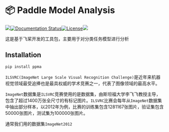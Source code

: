 📦 Paddle Model Analysis
=======================

[![](https://img.shields.io/badge/Paddle-2.0-blue)](https://www.paddlepaddle.org.cn/)[![Documentation Status](https://img.shields.io/badge/教程-最新-brightgreen.svg)](https://paddlepaddle.org.cn/documentation/docs/zh/guides/index_cn.html)[![License](https://img.shields.io/badge/license-MIT-blue.svg)](LICENSE)![](https://img.shields.io/badge/version-0.1-yellow)

这是基于飞桨开发的工具包，主要用于对分类任务模型进行分析

Installation
-----

```bash
pip install ppma
```

`ILSVRC(ImageNet Large Scale Visual Recognition Challenge)`是近年来机器视觉领域最受追捧也是最具权威的学术竞赛之一，代表了图像领域的最高水平。

`ImageNet`数据集是`ILSVRC`竞赛使用的是数据集，由斯坦福大学李飞飞教授主导，包含了超过1400万张全尺寸的有标记图片。`ILSVRC`比赛会每年从`ImageNet`数据集中抽出部分样本，以2012年为例，比赛的训练集包含1281167张图片，验证集包含50000张图片，测试集为100000张图片。

通常我们用的数据集`ImageNet2012`
